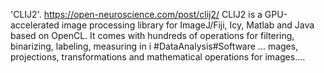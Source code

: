 'CLIJ2'. https://open-neuroscience.com/post/clij2/
CLIJ2 is a GPU-accelerated image processing library for ImageJ/Fiji, Icy, Matlab and Java based on OpenCL. It comes with hundreds of operations for filtering, binarizing, labeling, measuring in i #DataAnalysis#Software ...
mages, projections, transformations and mathematical operations for images....
